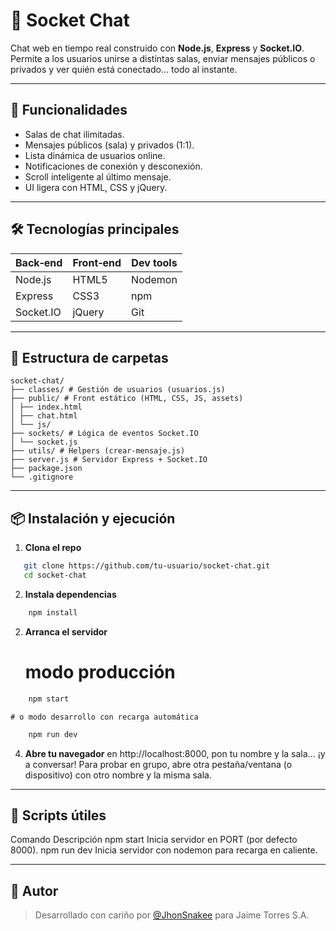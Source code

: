 # 💬 Socket Chat

Chat web en tiempo real construido con **Node.js**, **Express** y **Socket.IO**.  
Permite a los usuarios unirse a distintas salas, enviar mensajes públicos o privados y ver quién está conectado… todo al instante.

---

## 🚀 Funcionalidades
- Salas de chat ilimitadas.
- Mensajes públicos (sala) y privados (1:1).
- Lista dinámica de usuarios online.
- Notificaciones de conexión y desconexión.
- Scroll inteligente al último mensaje.
- UI ligera con HTML, CSS y jQuery.

---

## 🛠️ Tecnologías principales
| Back‑end | Front‑end | Dev tools |
|----------|-----------|-----------|
| Node.js  | HTML5     | Nodemon |
| Express  | CSS3      | npm      |
| Socket.IO| jQuery    | Git      |

---

## 📂 Estructura de carpetas

```
socket-chat/
├── classes/ # Gestión de usuarios (usuarios.js)
├── public/ # Front estático (HTML, CSS, JS, assets)
│ ├── index.html
│ ├── chat.html
│ └── js/
├── sockets/ # Lógica de eventos Socket.IO
│ └── socket.js
├── utils/ # Helpers (crear-mensaje.js)
├── server.js # Servidor Express + Socket.IO
├── package.json
└── .gitignore
```

---

## 📦 Instalación y ejecución

1. **Clona el repo**
```bash
   git clone https://github.com/tu-usuario/socket-chat.git
   cd socket-chat
```
2. **Instala dependencias**
```bash
    npm install
```
2. **Arranca el servidor**
    # modo producción
```bash    
    npm start
```
    # o modo desarrollo con recarga automática
```bash    
    npm run dev
```
4. **Abre tu navegador** 
    en http://localhost:8000, pon tu nombre y la sala… ¡y a conversar! Para probar en grupo, abre otra pestaña/ventana (o dispositivo) con otro nombre y la misma sala.

---

## 🧪 Scripts útiles

Comando	Descripción
npm start	Inicia servidor en PORT (por defecto 8000).
npm run dev	Inicia servidor con nodemon para recarga en caliente.

---

## 👤 Autor
> Desarrollado con cariño por [@JhonSnakee](https://github.com/JhonSnakee) para Jaime Torres S.A.